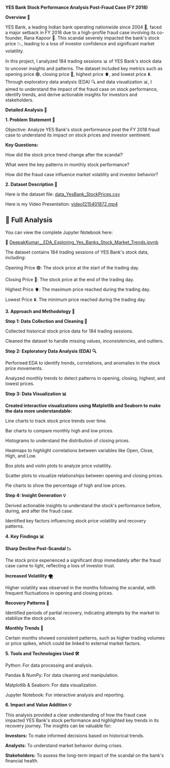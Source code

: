 **YES Bank Stock Performance Analysis Post-Fraud Case (FY 2018)**

**Overview 🌟**

YES Bank, a leading Indian bank operating nationwide since 2004 🏦, faced a major setback in FY 2018 due to a high-profile fraud case involving its co-founder, Rana Kapoor 💼. This scandal severely impacted the bank's stock price 📉, leading to a loss of investor confidence and significant market volatility.

In this project, I analyzed 184 trading sessions 📊 of YES Bank's stock data to uncover insights and patterns. The dataset included key metrics such as opening price 🟢, closing price 🔴, highest price ⬆️, and lowest price ⬇️. Through exploratory data analysis (EDA) 🔍 and data visualization 📊, I aimed to understand the impact of the fraud case on stock performance, identify trends, and derive actionable insights for investors and stakeholders.

**Detailed Analysis 📑**

**1. Problem Statement 🎯**

Objective: Analyze YES Bank's stock performance post the FY 2018 fraud case to understand its impact on stock prices and investor sentiment.

**Key Questions:**

How did the stock price trend change after the scandal?

What were the key patterns in monthly stock performance?

How did the fraud case influence market volatility and investor behavior?

**2. Dataset Description 📂**

Here is the dataset file:
[data_YesBank_StockPrices.csv](https://github.com/Deepakkumar7774/Yes-Bank-EDA-Project/blob/main/data_YesBank_StockPrices.csv)

Here is my Video Presentation: 
[video1215401872.mp4](https://github.com/Deepakkumar7774/Yes-Bank-EDA-Project/blob/main/video1215401872.mp4)

## 📄 Full Analysis

You can view the complete Jupyter Notebook here:  

📌 [DeepakKumar__EDA_Exploring_Yes_Banks_Stock_Market_Trends.ipynb](https://github.com/Deepakkumar7774/Yes-Bank-EDA-Project/blob/main/DeepakKumar__EDA_Exploring_Yes_Banks_Stock_Market_Trends.ipynb)


The dataset contains 184 trading sessions of YES Bank's stock data, including:

Opening Price 🟢: The stock price at the start of the trading day.

Closing Price 🔴: The stock price at the end of the trading day.

Highest Price ⬆️: The maximum price reached during the trading day.

Lowest Price ⬇️: The minimum price reached during the trading day.

**3. Approach and Methodology 🔧**

**Step 1: Data Collection and Cleaning 🧹**

Collected historical stock price data for 184 trading sessions.

Cleaned the dataset to handle missing values, inconsistencies, and outliers.

**Step 2: Exploratory Data Analysis (EDA) 🔍**

Performed EDA to identify trends, correlations, and anomalies in the stock price movements.

Analyzed monthly trends to detect patterns in opening, closing, highest, and lowest prices.

**Step 3: Data Visualization 📊**

**Created interactive visualizations using Matplotlib and Seaborn to make the data more understandable:**

Line charts to track stock price trends over time.

Bar charts to compare monthly high and low prices.

Histograms to understand the distribution of closing prices.

Heatmaps to highlight correlations between variables like Open, Close, High, and Low.

Box plots and violin plots to analyze price volatility.

Scatter plots to visualize relationships between opening and closing prices.

Pie charts to show the percentage of high and low prices.

**Step 4: Insight Generation 💡**

Derived actionable insights to understand the stock's performance before, during, and after the fraud case.

Identified key factors influencing stock price volatility and recovery patterns.

**4. Key Findings 📊**

**Sharp Decline Post-Scandal 📉**

The stock price experienced a significant drop immediately after the fraud case came to light, reflecting a loss of investor trust.

**Increased Volatility 🌪️**

Higher volatility was observed in the months following the scandal, with frequent fluctuations in opening and closing prices.

**Recovery Patterns 🔄**

Identified periods of partial recovery, indicating attempts by the market to stabilize the stock price.

**Monthly Trends 📅**

Certain months showed consistent patterns, such as higher trading volumes or price spikes, which could be linked to external market factors.

**5. Tools and Technologies Used 🛠️**

Python: For data processing and analysis.

Pandas & NumPy: For data cleaning and manipulation.

Matplotlib & Seaborn: For data visualization.

Jupyter Notebook: For interactive analysis and reporting.

**6. Impact and Value Addition 💡**

This analysis provided a clear understanding of how the fraud case impacted YES Bank's stock performance and highlighted key trends in its recovery journey. The insights can be valuable for:

**Investors:** To make informed decisions based on historical trends.

**Analysts:** To understand market behavior during crises.

**Stakeholders:** To assess the long-term impact of the scandal on the bank's financial health.

